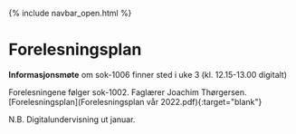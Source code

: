 {% include navbar_open.html %}
# Forelesningsplan  

**Informasjonsmøte** om sok-1006 finner sted i uke 3 (kl. 12.15-13.00 digitalt)    

Forelesningene følger sok-1002. Faglærer Joachim Thørgersen. [Forelesningsplan](Forelesningsplan vår 2022.pdf){:target="blank"}    

N.B. Digitalundervisning ut januar.   


   





